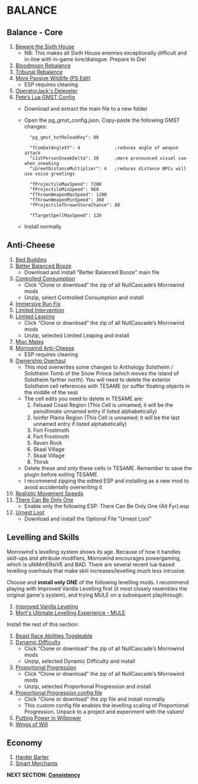 # BALANCE

## Balance - Core
1. [Beware the Sixth House](https://www.nexusmods.com/morrowind/mods/46036?tab=files)
	- NB: This makes all Sixth House enemies exceptionally difficult and in-line with in-game lore/dialogue. Prepare to Die!
1. [Bloodmoon Rebalance](https://www.nexusmods.com/morrowind/mods/45714?tab=files)
1. [Tribunal Rebalance](https://www.nexusmods.com/morrowind/mods/45713?tab=files)
1. [More Passive Wildlife (PS Edit)](https://www.nexusmods.com/morrowind/mods/46120?tab=files)
	- ESP requires cleaning
1. [OperatorJack's Deleveler](https://www.nexusmods.com/morrowind/mods/47897?tab=files)
1. [Pete’s Lua GMST Config](https://www.nexusmods.com/morrowind/mods/45818?tab=files)
	- Download and extract the main file to a new folder
	- Open the pg_gmst_config.json. Copy-paste the following GMST changes:
			
			"pg_gmst_hotReloadKey": 88
			
			"fCombatAngleXY": 4 			;reduces angle of weapon attack
			"i1stPersonSneakDelta": 30		;more pronounced visual cue when sneaking
			"iGreetDistanceMultiplier": 4	;reduces distance NPCs will use voice greetings
			
			"fProjectileMaxSpeed": 7200
			"fProjectileMinSpeed": 960
			"fThrownWeaponMaxSpeed": 1200
			"fThrownWeaponMinSpeed": 360
			"fProjectileThrownStoreChance": 80
			
			"fTargetSpellMaxSpeed": 120
	- Install normally

## Anti-Cheese
1. [Bed Buddies](https://www.nexusmods.com/morrowind/mods/46632?tab=files)
1. [Better Balanced Booze](https://www.nexusmods.com/morrowind/mods/45844?tab=files)
	- Download and install "Better Balanced Booze" main file
1. [Controlled Consumption](https://github.com/NullCascade/morrowind-mods)
	- Click “Clone or download” the zip of all NullCascade’s Morrowind mods
	- Unzip, select Controlled Consumption and install
1. [Immersive Run Fix](https://www.nexusmods.com/morrowind/mods/45947?tab=files)
1. [Limited Intervention](https://www.nexusmods.com/morrowind/mods/46687?tab=files)	
1. [Limited Leaping](https://github.com/NullCascade/morrowind-mods)
	- Click “Clone or download” the zip of all NullCascade’s Morrowind mods
	- Unzip, selected Limited Leaping and install	
1. [Misc Mates](https://www.nexusmods.com/morrowind/mods/48122?tab=files)
1. [Morrowind Anti-Cheese](https://www.nexusmods.com/morrowind/mods/47305?tab=files)	
	- ESP requires cleaning
1. [Ownership Overhaul](https://www.nexusmods.com/morrowind/mods/48051?tab=files)
	- This mod overwrites some changes to Anthology Solstheim / Solstheim Tomb of the Snow Prince (which moves the island of Solstheim farther north). You will need to delete the exterior Solstheim cell references with TESAME (or suffer floating objects in the middle of the sea)
	- The cell edits you need to delete in TESAME are:
		1. Felsaad Coast Region (This Cell is unnamed; it will be the penultimate unnamed entry if listed alphabetically)
		1. Isinfer Plains Region (This Cell is unnamed; it will be the last unnamed entry if listed alphabetically)
		1. Fort Frostmoth
		1. Fort Frostmoth
		1. Raven Rock
		1. Skaal Village
		1. Skaal Village
		1. Thirsk
	- Delete these *and only* these cells in TESAME. Remember to save the plugin before exiting TESAME
	- I recommend zipping the edited ESP and installing as a new mod to avoid accidentally overwriting it
1. [Realistic Movement Speeds](https://www.nexusmods.com/morrowind/mods/46248?tab=files)
1. [There Can Be Only One](https://www.nexusmods.com/morrowind/mods/47766?tab=files)
	- Enable only the following ESP: There Can Be Only One (Alt Fyr).esp	
1. [Urnest Loot](https://www.nexusmods.com/morrowind/mods/45616?tab=files)
	- Download and install the Optional File "Urnest Loot"	
	
## Levelling and Skills
Morrowind's levelling system shows its age. Because of how it handles skill-ups and attribute modifiers, Morrowind encourages powergaming, which is uNiMmERsiVE and BAD. There are several recent lua-based levelling overhauls that make skill increases/levelling much less intrusive.

Choose and **install only ONE** of the following levelling mods. I recommend playing with Improved Vanilla Levelling first (it most closely resembles the original game's system), and trying MULE on a subsequent playthrough:

1. [Improved Vanilla Leveling](https://www.nexusmods.com/morrowind/mods/48065?tab=files)
1. [Mort's Ultimate Levelling Experience - MULE](https://www.nexusmods.com/morrowind/mods/47452?tab=files)

Install the rest of this section:
1. [Beast Race Abilities Toggleable](https://www.nexusmods.com/morrowind/mods/44948?tab=files)
1. [Dynamic Difficulty](https://github.com/NullCascade/morrowind-mods)
	- Click “Clone or download” the zip of all NullCascade’s Morrowind mods
	- Unzip, selected Dynamic Difficulty and install
1. [Proportional Progression](https://github.com/NullCascade/morrowind-mods)
	- Click “Clone or download” the zip of all NullCascade’s Morrowind mods
	- Unzip, selected Proportional Progression and install
1. [Proportional Progression config file](https://mega.nz/file/K1gFmJ7T#yWj0DX5MgjO4HqXxTfbWOmeK4fiBVcX0bwD7wEwOd9c)
	- Click "Clone or download" the zip file and install normally
	- This custom config file enables the levelling scaling of Proportional Progression. Unpack to a project and experiment with the values!
1. [Putting Power in Willpower](https://www.nexusmods.com/morrowind/mods/45742?tab=files)
1. [Wings of Will](https://www.nexusmods.com/morrowind/mods/46626?tab=files)

## Economy
1. [Harder Barter](https://www.nexusmods.com/morrowind/mods/46188?tab=files)
1. [Smart Merchants](https://www.nexusmods.com/morrowind/mods/47787?tab=files)

**NEXT SECTION**:
[**Consistency**](https://github.com/doublemoulinet/Morrowind-Modular-Mod-Guide/blob/master/CONSISTENCY.md)